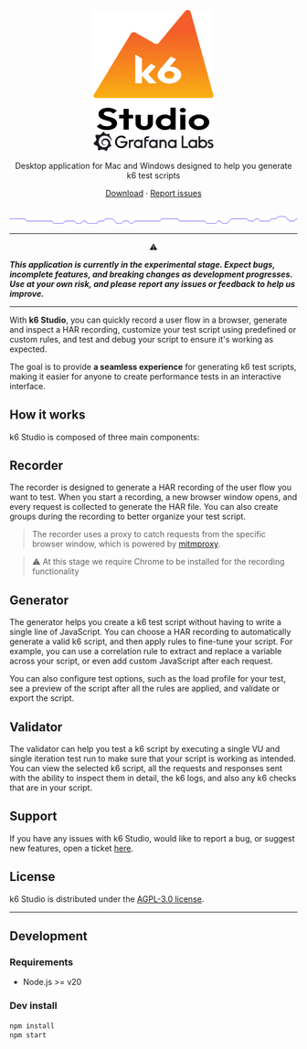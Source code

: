 <p align="center">
  <a href="https://grafana.com/products/cloud/k6/">
    <img src="assets/logo.svg" alt="k6" width="210" height="210" /><br>
    <img src="assets/grafana-labs.svg" alt="Grafana Labs" width="210" /><br>
  </a>
</p>

<p align="center">Desktop application for Mac and Windows designed to help you generate k6 test scripts</p>

<p align="center">
    <a href="https://github.com/grafana/k6-studio/releases">Download</a> ·
    <a href="https://github.com/grafana/k6-studio/issues">Report issues</a>
</p>

<br/>
<img src="assets/github-hr.png" alt="---" />
<br/>

--- 

<p align="center">⚠️</p>

***This application is currently in the experimental stage. Expect bugs, incomplete features, and breaking changes as development progresses. Use at your own risk, and please report any issues or feedback to help us improve.***

---

With **k6 Studio**, you can quickly record a user flow in a browser, generate and inspect a HAR recording, customize your test script using predefined or custom rules, and test and debug your script to ensure it's working as expected.

The goal is to provide **a seamless experience** for generating k6 test scripts, making it easier for anyone to create performance tests in an interactive interface.
## How it works

k6 Studio is composed of three main components:

## Recorder

The recorder is designed to generate a HAR recording of the user flow you want to test. When you start a recording, a new browser window opens, and every request is collected to generate the HAR file. You can also create groups during the recording to better organize your test script.
> The recorder uses a proxy to catch requests from the specific browser window, which is powered by [mitmproxy](https://github.com/mitmproxy/mitmproxy).

> ⚠️ At this stage we require Chrome to be installed for the recording functionality

## Generator

The generator helps you create a k6 test script without having to write a single line of JavaScript.
You can choose a HAR recording to automatically generate a valid k6 script, and then apply rules to fine-tune your script. For example, you can use a correlation rule to extract and replace a variable across your script, or even add custom JavaScript after each request.

You can also configure test options, such as the load profile for your test, see a preview of the script after all the rules are applied, and validate or export the script.

## Validator

The validator can help you test a k6 script by executing a single VU and single iteration test run to make sure that your script is working as intended.
You can view the selected k6 script, all the requests and responses sent with the ability to inspect them in detail, the k6 logs, and also any k6 checks that are in your script.

## Support

If you have any issues with k6 Studio, would like to report a bug, or suggest new features, open a ticket [here](https://github.com/grafana/k6-studio/issues).

## License

k6 Studio is distributed under the [AGPL-3.0 license](https://github.com/grafana/k6-studio/blob/master/LICENSE).

---

## Development

### Requirements

- Node.js >= v20

### Dev install

```
npm install
npm start
```
